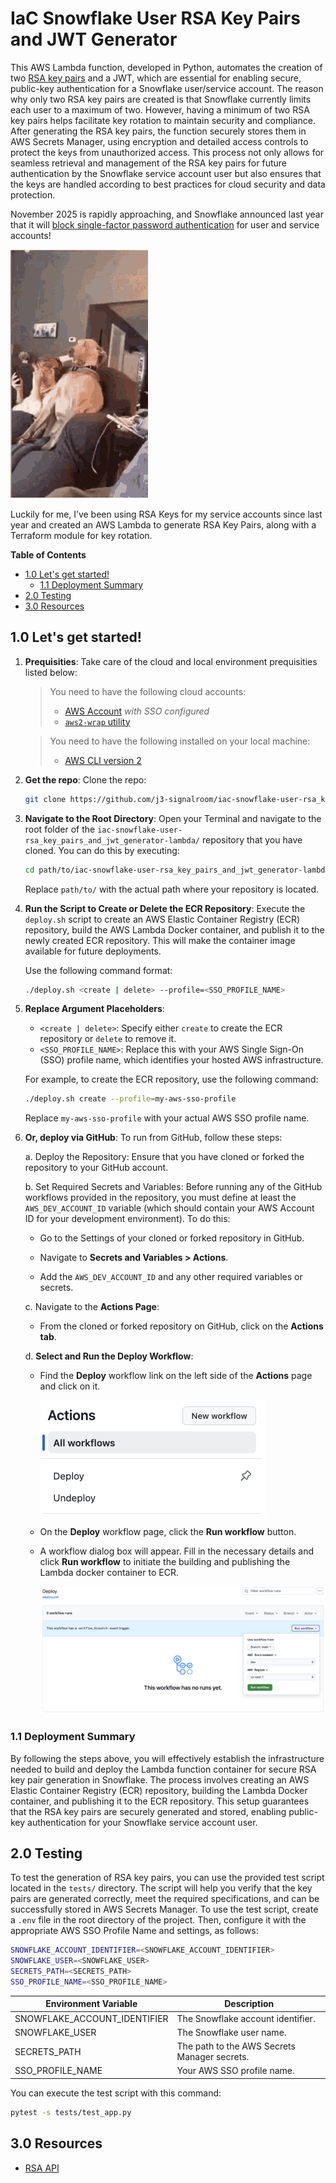 # IaC Snowflake User RSA Key Pairs and JWT Generator
This AWS Lambda function, developed in Python, automates the creation of two [RSA key pairs](https://github.com/j3-signalroom/j3-techstack-lexicon/blob/main/cryptographic-glossary.md#rsa-key-pair) and a JWT, which are essential for enabling secure, public-key authentication for a Snowflake user/service account. The reason why only two RSA key pairs are created is that Snowflake currently limits each user to a maximum of two.  However, having a minimum of two RSA key pairs helps facilitate key rotation to maintain security and compliance. After generating the RSA key pairs, the function securely stores them in AWS Secrets Manager, using encryption and detailed access controls to protect the keys from unauthorized access. This process not only allows for seamless retrieval and management of the RSA key pairs for future authentication by the Snowflake service account user but also ensures that the keys are handled according to best practices for cloud security and data protection.

November 2025 is rapidly approaching, and Snowflake announced last year that it will [block single-factor password authentication](https://www.snowflake.com/en/blog/blocking-single-factor-password-authentification/) for user and service accounts!

![holy-shit-shocked](.blog/images/holy-shit-shocked.gif)

Luckily for me, I’ve been using RSA Keys for my service accounts since last year and created an AWS Lambda to generate RSA Key Pairs, along with a Terraform module for key rotation.  

**Table of Contents**

<!-- toc -->
+ [1.0 Let's get started!](#10-lets-get-started)
    - [1.1 Deployment Summary](#11-deployment-summary)
+ [2.0 Testing](#20-testing)
+ [3.0 Resources](#30-resources)
<!-- tocstop -->

## 1.0 Let's get started!
1. **Prequisities**:  Take care of the cloud and local environment prequisities listed below:
    > You need to have the following cloud accounts:
    > - [AWS Account](https://signin.aws.amazon.com/) *with SSO configured*
    > - [`aws2-wrap` utility](https://pypi.org/project/aws2-wrap/#description)

    > You need to have the following installed on your local machine:
    > - [AWS CLI version 2](https://docs.aws.amazon.com/cli/latest/userguide/getting-started-install.html)

2. **Get the repo**:  Clone the repo:
    ```bash
    git clone https://github.com/j3-signalroom/iac-snowflake-user-rsa_key_pairs_and_jwt_generator-lambda.git
    ```

3. **Navigate to the Root Directory**:  Open your Terminal and navigate to the root folder of the `iac-snowflake-user-rsa_key_pairs_and_jwt_generator-lambda/` repository that you have cloned. You can do this by executing:

   ```bash
   cd path/to/iac-snowflake-user-rsa_key_pairs_and_jwt_generator-lambda/
   ```

   Replace `path/to/` with the actual path where your repository is located.

4. **Run the Script to Create or Delete the ECR Repository**:  Execute the `deploy.sh` script to create an AWS Elastic Container Registry (ECR) repository, build the AWS Lambda Docker container, and publish it to the newly created ECR repository. This will make the container image available for future deployments.

    Use the following command format:

    ```bash
    ./deploy.sh <create | delete> --profile=<SSO_PROFILE_NAME>
    ```

5. **Replace Argument Placeholders**:
   - `<create | delete>`: Specify either `create` to create the ECR repository or `delete` to remove it.
   - `<SSO_PROFILE_NAME>`: Replace this with your AWS Single Sign-On (SSO) profile name, which identifies your hosted AWS infrastructure.

    For example, to create the ECR repository, use the following command:
    ```bash
    ./deploy.sh create --profile=my-aws-sso-profile
    ```
    Replace `my-aws-sso-profile` with your actual AWS SSO profile name.

6. **Or, deploy via GitHub**:  To run from GitHub, follow these steps:

    a. Deploy the Repository: Ensure that you have cloned or forked the repository to your GitHub account.

    b. Set Required Secrets and Variables: Before running any of the GitHub workflows provided in the repository, you must define at least the `AWS_DEV_ACCOUNT_ID` variable (which should contain your AWS Account ID for your development environment). To do this:

    - Go to the Settings of your cloned or forked repository in GitHub.

    - Navigate to **Secrets and Variables > Actions**.

    - Add the `AWS_DEV_ACCOUNT_ID` and any other required variables or secrets.

    c. Navigate to the **Actions Page**:

    - From the cloned or forked repository on GitHub, click on the **Actions tab**.

    d. **Select and Run the Deploy Workflow**:

    - Find the **Deploy** workflow link on the left side of the **Actions** page and click on it.

        ![github-actions-workflows-screenshot](.blog/images/github-actions-workflows-screenshot.png)

    - On the **Deploy** workflow page, click the **Run workflow** button.

    - A workflow dialog box will appear. Fill in the necessary details and click **Run workflow** to initiate the building and publishing the Lambda docker container to ECR.

        ![github-deploy-workflow-screenshot](.blog/images/github-deploy-workflow-screenshot.png)

### 1.1 Deployment Summary
By following the steps above, you will effectively establish the infrastructure needed to build and deploy the Lambda function container for secure RSA key pair generation in Snowflake. The process involves creating an AWS Elastic Container Registry (ECR) repository, building the Lambda Docker container, and publishing it to the ECR repository. This setup guarantees that the RSA key pairs are securely generated and stored, enabling public-key authentication for your Snowflake service account user.

## 2.0 Testing
To test the generation of RSA key pairs, you can use the provided test script located in the `tests/` directory. The script will help you verify that the key pairs are generated correctly, meet the required specifications, and can be successfully stored in AWS Secrets Manager. To use the test script, create a `.env` file in the root directory of the project. Then, configure it with the appropriate AWS SSO Profile Name and settings, as follows:

```bash
SNOWFLAKE_ACCOUNT_IDENTIFIER=<SNOWFLAKE_ACCOUNT_IDENTIFIER>
SNOWFLAKE_USER=<SNOWFLAKE_USER>
SECRETS_PATH=<SECRETS_PATH>
SSO_PROFILE_NAME=<SSO_PROFILE_NAME>
```

Environment Variable|Description
---|---
SNOWFLAKE_ACCOUNT_IDENTIFIER|The Snowflake account identifier.
SNOWFLAKE_USER|The Snowflake user name.
SECRETS_PATH|The path to the AWS Secrets Manager secrets.
SSO_PROFILE_NAME|Your AWS SSO profile name.

You can execute the test script with this command:

```bash
pytest -s tests/test_app.py
```

## 3.0 Resources
- [RSA API](https://cryptography.io/en/latest/hazmat/primitives/asymmetric/rsa/)

